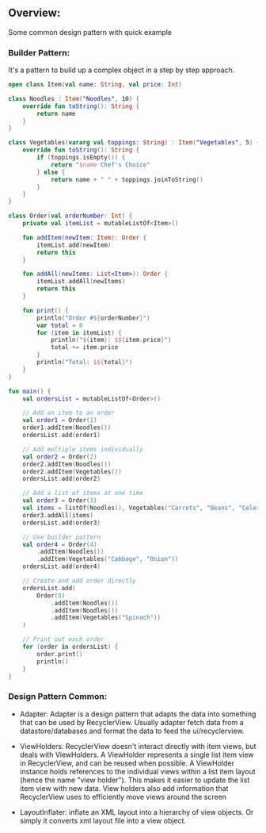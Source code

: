 ## Overview:
Some common design pattern with quick example

### Builder Pattern:
It's a pattern to build up a complex object in a step by step approach.
```kotlin
open class Item(val name: String, val price: Int)

class Noodles : Item("Noodles", 10) {
    override fun toString(): String {
        return name
    }
}

class Vegetables(vararg val toppings: String) : Item("Vegetables", 5) {
    override fun toString(): String {
        if (toppings.isEmpty()) {
            return "$name Chef's Choice"
        } else {
            return name + " " + toppings.joinToString()
        }
    }
}

class Order(val orderNumber: Int) {
    private val itemList = mutableListOf<Item>()

    fun addItem(newItem: Item): Order {
        itemList.add(newItem)
        return this
    }

    fun addAll(newItems: List<Item>): Order {
        itemList.addAll(newItems)
        return this
    }

    fun print() {
        println("Order #${orderNumber}")
        var total = 0
        for (item in itemList) {
            println("${item}: $${item.price}")
            total += item.price
        }
        println("Total: $${total}")
    }
}

fun main() {
    val ordersList = mutableListOf<Order>()

    // Add an item to an order
    val order1 = Order(1)
    order1.addItem(Noodles())
    ordersList.add(order1)

    // Add multiple items individually
    val order2 = Order(2)
    order2.addItem(Noodles())
    order2.addItem(Vegetables())
    ordersList.add(order2)

    // Add a list of items at one time
    val order3 = Order(3)
    val items = listOf(Noodles(), Vegetables("Carrots", "Beans", "Celery"))
    order3.addAll(items)
    ordersList.add(order3)

    // Use builder pattern
    val order4 = Order(4)
        .addItem(Noodles())
        .addItem(Vegetables("Cabbage", "Onion"))
    ordersList.add(order4)

    // Create and add order directly
    ordersList.add(
        Order(5)
            .addItem(Noodles())
            .addItem(Noodles())
            .addItem(Vegetables("Spinach"))
    )

    // Print out each order
    for (order in ordersList) {
        order.print()
        println()
    }
}

```


### Design Pattern Common:
* Adapter: Adapter is a design pattern that adapts the data into something that can be used by RecyclerView. Usually adapter fetch data from a datastore/databases and format the data to feed the ui/recyclerview.

* ViewHolders: RecyclerView doesn't interact directly with item views, but deals with ViewHolders. A ViewHolder represents a single list item view in RecyclerView, and can be reused when possible. A ViewHolder instance holds references to the individual views within a list item layout (hence the name "view holder"). This makes it easier to update the list item view with new data. View holders also add information that RecyclerView uses to efficiently move views around the screen
* LayoutInflater: inflate an XML layout into a hierarchy of view objects. Or simply it converts xml layout file into a view object.